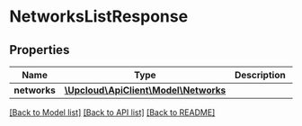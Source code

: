 # NetworksListResponse

## Properties
Name | Type | Description | Notes
------------ | ------------- | ------------- | -------------
**networks** | [**\Upcloud\ApiClient\Model\Networks**](Networks.md) |  | [optional] 

[[Back to Model list]](../../README.md#documentation-of-the-models) [[Back to API list]](../../README.md#documentation) [[Back to README]](../../README.md)

